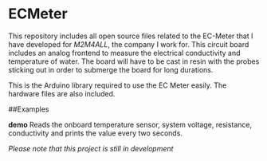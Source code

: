 ECMeter
=======

This repository includes all open source files related to the EC-Meter that I have developed for _M2M4ALL_, the company I work for.
This circuit board includes an analog frontend to measure the electrical conductivity and temperature of water. The board will have to be cast in resin with the probes sticking out in order to submerge the board for long durations.

This is the Arduino library required to use the EC Meter easily. The hardware files are also included.


##Examples

**demo**
Reads the onboard temperature sensor, system voltage, resistance, conductivity and prints the value every two seconds.


_Please note that this project is still in development_

